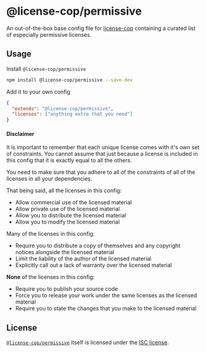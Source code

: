 # @license-cop/permissive

An out-of-the-box base config file for [license-cop](https://npmjs.com/packages/license-cop) containing a curated list of especially permissive licenses.

## Usage

Install `@license-cop/permissive`

```bash
npm install @license-cop/permissive --save-dev
```

Add it to your own config

```json
{
  "extends": "@license-cop/permissive",
  "licenses": ["anything extra that you need"]
}
```

#### Disclaimer

It is important to remember that each unique license comes with it's own set of constraints. You cannot assume that just because a license is included in this config that it is exactly equal to all the others.

You need to make sure that you adhere to all of the constraints of all of the licenses in all your dependencies.

That being said, all the licenses in this config:

- Allow commercial use of the licensed material
- Allow private use of the licensed material
- Allow you to distribute the licensed material
- Allow you to modify the licensed material

Many of the licenses in this config:

- Require you to distribute a copy of themselves and any copyright notices alongside the licensed material
- Limit the liability of the author of the licensed material
- Explicitly call out a lack of warranty over the licensed material

**None** of the licenses in this config:

- Require you to publish your source code
- Force you to release your work under the same licenses as the licensed material
- Require you to state the changes that you make to the licensed material

## License

[`@license-cop/permissive`](https://npmjs.com/packages/@license-cop/permissive) itself is licensed under the [ISC license](./License.md).
